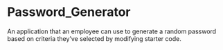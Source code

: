 # Password_Generator
An application that an employee can use to generate a random password based on criteria they’ve selected by modifying starter code.


